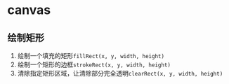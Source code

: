 # canvas
## 绘制矩形
  1. 绘制一个填充的矩形`fillRect(x, y, width, height)`
  2. 绘制一个矩形的边框`strokeRect(x, y, width, height)`
  3. 清除指定矩形区域，让清除部分完全透明`clearRect(x, y, width, height)`
